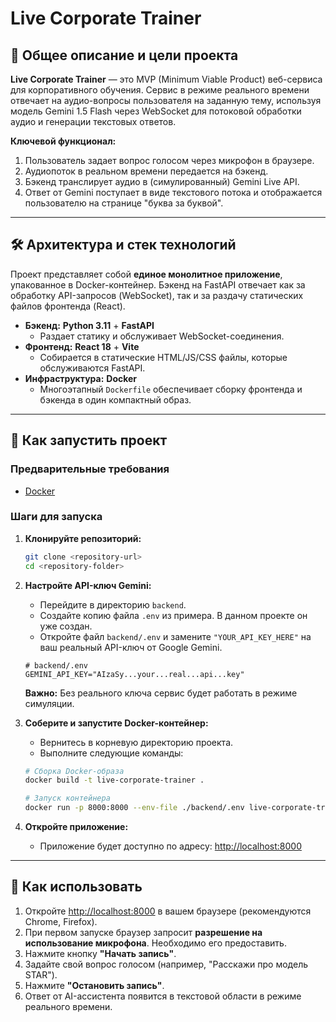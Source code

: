 # Live Corporate Trainer

## 🎯 Общее описание и цели проекта

**Live Corporate Trainer** — это MVP (Minimum Viable Product) веб-сервиса для корпоративного обучения. Сервис в режиме реального времени отвечает на аудио-вопросы пользователя на заданную тему, используя модель Gemini 1.5 Flash через WebSocket для потоковой обработки аудио и генерации текстовых ответов.

**Ключевой функционал:**
1.  Пользователь задает вопрос голосом через микрофон в браузере.
2.  Аудиопоток в реальном времени передается на бэкенд.
3.  Бэкенд транслирует аудио в (симулированный) Gemini Live API.
4.  Ответ от Gemini поступает в виде текстового потока и отображается пользователю на странице "буква за буквой".

---

## 🛠️ Архитектура и стек технологий

Проект представляет собой **единое монолитное приложение**, упакованное в Docker-контейнер. Бэкенд на FastAPI отвечает как за обработку API-запросов (WebSocket), так и за раздачу статических файлов фронтенда (React).

-   **Бэкенд:** **Python 3.11** + **FastAPI**
    -   Раздает статику и обслуживает WebSocket-соединения.
-   **Фронтенд:** **React 18** + **Vite**
    -   Собирается в статические HTML/JS/CSS файлы, которые обслуживаются FastAPI.
-   **Инфраструктура:** **Docker**
    -   Многоэтапный `Dockerfile` обеспечивает сборку фронтенда и бэкенда в один компактный образ.

---

## 🚀 Как запустить проект

### Предварительные требования
-   [Docker](https://www.docker.com/get-started)

### Шаги для запуска
1.  **Клонируйте репозиторий:**
    ```bash
    git clone <repository-url>
    cd <repository-folder>
    ```

2.  **Настройте API-ключ Gemini:**
    -   Перейдите в директорию `backend`.
    -   Создайте копию файла `.env` из примера. В данном проекте он уже создан.
    -   Откройте файл `backend/.env` и замените `"YOUR_API_KEY_HERE"` на ваш реальный API-ключ от Google Gemini.
    ```
    # backend/.env
    GEMINI_API_KEY="AIzaSy...your...real...api...key"
    ```
    **Важно:** Без реального ключа сервис будет работать в режиме симуляции.

3.  **Соберите и запустите Docker-контейнер:**
    -   Вернитесь в корневую директорию проекта.
    -   Выполните следующие команды:
    ```bash
    # Сборка Docker-образа
    docker build -t live-corporate-trainer .

    # Запуск контейнера
    docker run -p 8000:8000 --env-file ./backend/.env live-corporate-trainer
    ```

4.  **Откройте приложение:**
    -   Приложение будет доступно по адресу: [http://localhost:8000](http://localhost:8000)

---

## 🎤 Как использовать
1.  Откройте [http://localhost:8000](http://localhost:8000) в вашем браузере (рекомендуются Chrome, Firefox).
2.  При первом запуске браузер запросит **разрешение на использование микрофона**. Необходимо его предоставить.
3.  Нажмите кнопку **"Начать запись"**.
4.  Задайте свой вопрос голосом (например, "Расскажи про модель STAR").
5.  Нажмите **"Остановить запись"**.
6.  Ответ от AI-ассистента появится в текстовой области в режиме реального времени.